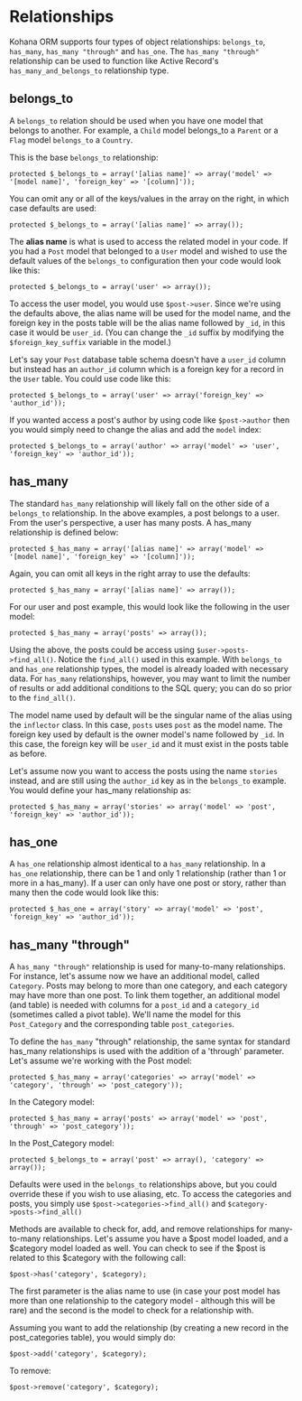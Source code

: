 # Relationships

Kohana ORM supports four types of object relationships: `belongs_to`, `has_many`, `has_many "through"` and `has_one`. The `has_many "through"` relationship can be used to function like Active Record's `has_many_and_belongs_to` relationship type.

## belongs_to

A `belongs_to` relation should be used when you have one model that belongs to another. For example, a `Child` model belongs_to a `Parent` or a `Flag` model `belongs_to` a `Country`.

This is the base `belongs_to` relationship:

	protected $_belongs_to = array('[alias name]' => array('model' => '[model name]', 'foreign_key' => '[column]'));

You can omit any or all of the keys/values in the array on the right, in which case defaults are used:

	protected $_belongs_to = array('[alias name]' => array());

The **alias name** is what is used to access the related model in your code. If you had a `Post` model that belonged to a `User` model and wished to use the default values of the `belongs_to` configuration then your code would look like this:

	protected $_belongs_to = array('user' => array());

To access the user model, you would use `$post->user`.  Since we're using the defaults above, the alias name will be used for the model name, and the foreign key in the posts table will be the alias name followed by `_id`, in this case it would be `user_id`. (You can change the `_id` suffix by modifying the `$foreign_key_suffix` variable in the model.)

Let's say your `Post` database table schema doesn't have a `user_id` column but instead has an `author_id` column which is a foreign key for a record in the `User` table. You could use code like this:

	protected $_belongs_to = array('user' => array('foreign_key' => 'author_id'));

If you wanted access a post's author by using code like `$post->author` then you would simply need to change the alias and add the `model` index:

	protected $_belongs_to = array('author' => array('model' => 'user', 'foreign_key' => 'author_id'));

## has_many

The standard `has_many` relationship will likely fall on the other side of a `belongs_to` relationship.  In the above examples, a post belongs to a user.  From the user's perspective, a user has many posts. A has_many relationship is defined below:

	protected $_has_many = array('[alias name]' => array('model' => '[model name]', 'foreign_key' => '[column]'));

Again, you can omit all keys in the right array to use the defaults:

	protected $_has_many = array('[alias name]' => array());

For our user and post example, this would look like the following in the user model:

	protected $_has_many = array('posts' => array());

Using the above, the posts could be access using `$user->posts->find_all()`.  Notice the `find_all()` used in this example. With `belongs_to` and `has_one` relationship types, the model is already loaded with necessary data.  For `has_many` relationships, however, you may want to limit the number of results or add additional conditions to the SQL query; you can do so prior to the `find_all()`.

The model name used by default will be the singular name of the alias using the `inflector` class.  In this case, `posts` uses `post` as the model name.  The foreign key used by default is the owner model's name followed by `_id`.  In this case, the foreign key will be `user_id` and it must exist in the posts table as before.

Let's assume now you want to access the posts using the name `stories` instead, and are still using the `author_id` key as in the `belongs_to` example.  You would define your has_many relationship as:

	protected $_has_many = array('stories' => array('model' => 'post', 'foreign_key' => 'author_id'));

## has_one

A `has_one` relationship almost identical to a `has_many` relationship.  In a `has_one` relationship, there can be 1 and only 1 relationship (rather than 1 or more in a has_many). If a user can only have one post or story, rather than many then the code would look like this:

	protected $_has_one = array('story' => array('model' => 'post', 'foreign_key' => 'author_id'));

## has_many "through"

A `has_many "through"` relationship is used for many-to-many relationships.  For instance, let's assume now we have an additional model, called `Category`.  Posts may belong to more than one category, and each category may have more than one post.  To link them together, an additional model (and table) is needed with columns for a `post_id` and a `category_id` (sometimes called a pivot table).  We'll name the model for this `Post_Category` and the corresponding table `post_categories`.

To define the `has_many` "through" relationship, the same syntax for standard has_many relationships is used with the addition of a 'through' parameter.  Let's assume we're working with the Post model:

	protected $_has_many = array('categories' => array('model' => 'category', 'through' => 'post_category'));

In the Category model:

	protected $_has_many = array('posts' => array('model' => 'post', 'through' => 'post_category'));

In the Post_Category model:

	protected $_belongs_to = array('post' => array(), 'category' => array());

Defaults were used in the `belongs_to` relationships above, but you could override these if you wish to use aliasing, etc.  To access the categories and posts, you simply use `$post->categories->find_all()` and `$category->posts->find_all()`

Methods are available to check for, add, and remove relationships for many-to-many relationships.  Let's assume you have a $post model loaded, and a $category model loaded as well.  You can check to see if the $post is related to this $category with the following call:

	$post->has('category', $category);

The first parameter is the alias name to use (in case your post model has more than one relationship to the category model - although this will be rare) and the second is the model to check for a relationship with.

Assuming you want to add the relationship (by creating a new record in the post_categories table), you would simply do:

	$post->add('category', $category);

To remove:

	$post->remove('category', $category);
